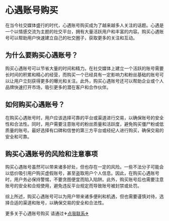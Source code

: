 # 心遇账号购买

在当今社交媒体盛行的时代，心遇账号购买成为了越来越多人关注的话题。心遇是一个以情感交流为主题的社交平台，拥有大量活跃用户和丰富的内容。购买心遇账号可以帮助用户快速建立自己的社交圈子，获取更多的关注和互动。

## 为什么要购买心遇账号？

购买心遇账号可以节省大量的时间和精力。在社交媒体上建立一个活跃的账号需要长时间的积累和精心的经营，而购买一个已经具有一定影响力和粉丝基础的账号可以让用户立刻获得更多的曝光和关注。此外，购买心遇账号还可以帮助企业或个人品牌快速打开市场，吸引更多的潜在客户和合作伙伴。

## 如何购买心遇账号？

在购买心遇账号时，用户应该选择可靠的平台或渠道进行交易，以确保账号的安全性和合法性。同时，用户需要注意账号的粉丝质量和活跃度，避免购买僵尸粉或低质量的账号。最好选择有口碑和信誉的第三方平台或经纪人进行购买，确保交易的安全和可靠。

## 购买心遇账号的风险和注意事项

购买心遇账号虽然可以带来诸多好处，但也存在一定的风险。一些不法分子可能会以低价吸引用户购买虚假账号，甚至盗取用户个人信息。因此，在购买心遇账号时，用户务必保持警惕，不要贪图便宜而陷入陷阱。此外，购买账号后也需要注意账号的安全和合规使用，避免违反平台规定而导致账号被封禁或处罚。

综上所述，购买心遇账号可以为用户带来诸多便利和机遇，但也需要谨慎对待，选择合适的渠道和账号，以确保交易的安全和合法性。

更多关于心遇账号购买 请通过✈[点我联系✈](https://img.G208.com)